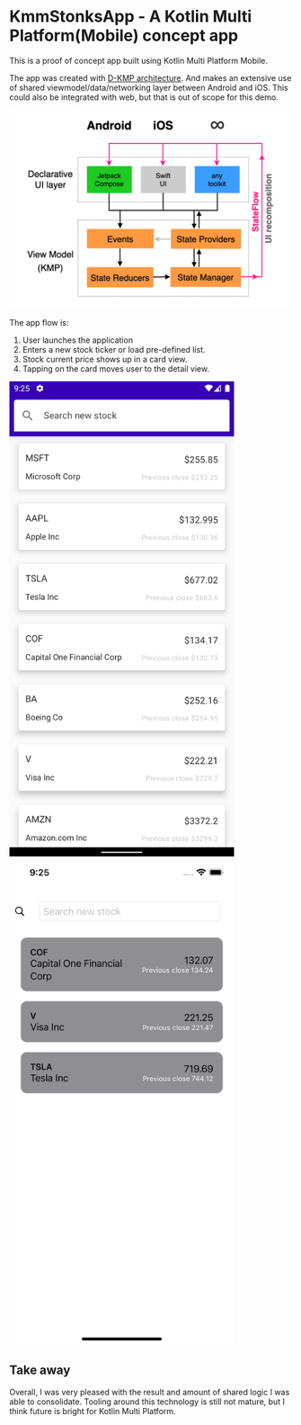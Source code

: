 # KmmStonksApp - A Kotlin Multi Platform(Mobile) concept app

This is a proof of concept app built using Kotlin Multi Platform Mobile.


The app was created with [D-KMP architecture](https://danielebaroncelli.medium.com/the-future-of-apps-declarative-uis-with-kotlin-multiplatform-d-kmp-part-1-3-c0e1530a5343).
And makes an extensive use of shared viewmodel/data/networking layer between Android and iOS. This could also be integrated with web, but that is out of scope for this demo.


<img src="images/DKMP.png" width="700">


The app flow is:

1. User launches the application
1. Enters a new stock ticker or load pre-defined list.
1. Stock current price shows up in a card view.
1. Tapping on the card moves user to the detail view.

<img src="images/Android.png" width="400"> <img src="images/iOS.png" width="400">

## Take away
Overall, I was very pleased with the result and amount of shared logic I was able to consolidate.
Tooling around this technology is still not mature, but I think future is bright for Kotlin Multi Platform.
